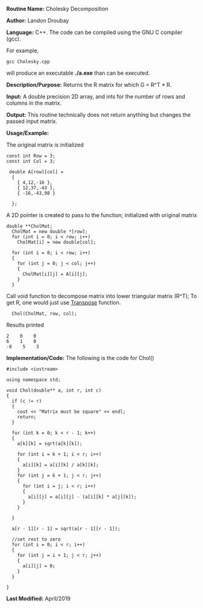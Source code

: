 **Routine Name:**           Cholesky Decomposition

**Author:** Landon Droubay

**Language:** C++. The code can be compiled using the GNU C compiler (gcc).

For example,

    gcc Cholesky.cpp

will produce an executable **./a.exe** than can be executed. 

**Description/Purpose:** Returns the R matrix for which G = R^T * R.

**Input:** A double precision 2D array,
and ints for the number of rows and columns in the matrix.

**Output:** This routine technically does not return anything but changes the passed input matrix.

**Usage/Example:**

The original matrix is initialized

```c_cpp
const int Row = 3;
const int Col = 3;

 double A[row][col] =
  {
    { 4,12,-16 },
    { 12,37,-43 },
    { -16,-43,98 }

  };
```

A 2D pointer is created to pass to the function; initialized with original matrix

```c_cpp
double **CholMat;
  CholMat = new double *[row];
  for (int i = 0; i < row; i++)
    CholMat[i] = new double[col];

  for (int i = 0; i < row; i++)
  {
    for (int j = 0; j < col; j++)
    {
      CholMat[i][j] = A[i][j];
    }
  }
```

Call void function to decompose matrix into lower triangular matrix (R^T);
To get R, one would just use [Transpose](https://lsdroubay.github.io/math5610/softwaremanual/Transpose) function.

```c_cpp
  Chol(CholMat, row, col);
```

Results printed

```c_cpp
2    0    0
6    1    0
-8    5    3
```

**Implementation/Code:** The following is the code for Chol()

```c_cpp
#include <iostream>

using namespace std;

void Chol(double** a, int r, int c)
{
  if (c != r)
  {
    cout << "Matrix must be square" << endl;
    return;
  }

  for (int k = 0; k < r - 1; k++)
  {
    a[k][k] = sqrt(a[k][k]);

    for (int i = k + 1; i < r; i++)
    {
      a[i][k] = a[i][k] / a[k][k];
    }
    for (int j = k + 1; j < r; j++)
    {
      for (int i = j; i < r; i++)
      {
        a[i][j] = a[i][j] - (a[i][k] * a[j][k]);
      }
    }

  }

  a[r - 1][r - 1] = sqrt(a[r - 1][r - 1]);

  //set rest to zero
  for (int i = 0; i < r; i++)
  {
    for (int j = i + 1; j < r; j++)
    {
      a[i][j] = 0;
    }
  }

}
```
**Last Modified:** April/2019



